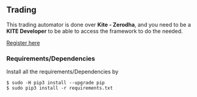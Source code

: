 ## Trading

This trading automator is done over **Kite - Zerodha**, and you need to be a **KITE Developer** to be able to access the framework to do the needed.

[Register here](https://developers.kite.trade/login)

### Requirements/Dependencies

Install all the requirements/Dependencies by

```
$ sudo -H pip3 install --upgrade pip
$ sudo pip3 install -r requirements.txt
```